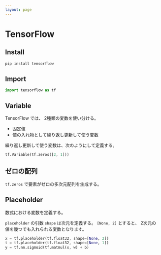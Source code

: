 ```yaml
---
layout: page
---
```


# TensorFlow

## Install

```sh
pip install tensorflow
```
## Import

```python
import tensorflow as tf
```

## Variable

TensorFlow では、 2種類の変数を使い分ける。

* 固定値
* 値の入れ物として繰り返し更新して使う変数

繰り返し更新して使う変数は、次のようにして定義する。

```python
tf.Variable(tf.zeros([2, 1]))
```

## ゼロの配列

`tf.zeros` で要素がゼロの多次元配列を生成する。

## Placeholder

数式における変数を定義する。

`placeholder` の引数 `shape` は次元を定義する。
`[None, 2]` とすると、 2次元の値を幾つでも入れられる変数となります。

```python
x = tf.placeholder(tf.float32, shape=[None, 2])
t = tf.placeholder(tf.float32, shape=[None, 1])
y = tf.nn.sigmoid(tf.matmul(x, w) + b)
```
